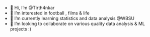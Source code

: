 - 👋 Hi, I’m @Tirth4nkar
- 👀 I’m interested in football , films & life
- 🌱 I’m currently learning statistics and data analysis @WBSU
- 💞️ I’m looking to collaborate on various quality data analysis & ML projects :)
<!---
Tirth4nkar/Tirth4nkar is a ✨ special ✨ repository because its `README.md` (this file) appears on your GitHub profile.
You can click the Preview link to take a look at your changes.
--->
